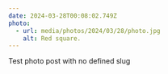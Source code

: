 ```yaml
---
date: 2024-03-28T00:08:02.749Z
photo:
  - url: media/photos/2024/03/28/photo.jpg
    alt: Red square.
---
```


Test photo post with no defined slug
